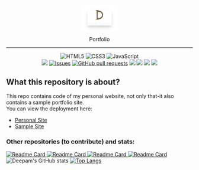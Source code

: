 <p align="center">
<img width="100px"src="assets/DA.png" align="center" alt="Deepam-Portfolio" />
</p>
<p align="center">Portfolio</p><hr>
<p align="center">
<img alt="HTML5" src="https://img.shields.io/badge/html5%20-%23E34F26.svg?&style=for-the-badge&logo=html5&logoColor=white"/>
<img alt="CSS3" src="https://img.shields.io/badge/css3%20-%231572B6.svg?&style=for-the-badge&logo=css3&logoColor=white"/>
<img alt="JavaScript" src="https://img.shields.io/badge/javascript%20-%23323330.svg?&style=for-the-badge&logo=javascript&logoColor=%23F7DF1E"/><br/>
<img src="https://img.shields.io/github/license/Deepam-Aggarwal/Deepam-Portfolio?color=blue&logo=GitHub"/>
<a href="https://github.com/Deepam-Aggarwal/Deepam-Portfolio/issues"><img alt="Issues" src="https://img.shields.io/github/issues/Deepam-Aggarwal/Deepam-Portfolio?logo=GitHub&color=blue" /></a>
<a href="https://github.com/Deepam-Aggarwal/Deepam-Portfolio/pulls"><img alt="GitHub pull requests" src="https://img.shields.io/github/issues-pr/Deepam-Aggarwal/Deepam-Portfolio?logo=GitHub&color=blue" /></a>
<a href="https://github.com/Deepam-Aggarwal/Deepam-Portfolio/pulls">
<img src="https://img.shields.io/github/issues-pr-closed/Deepam-Aggarwal/Deepam-Portfolio?color=blue&logo=GitHub"/></a>
<img src="https://img.shields.io/github/watchers/Deepam-Aggarwal/Deepam-Portfolio?logo=GitHub&style=flat"/>
<img src="https://img.shields.io/github/forks/Deepam-Aggarwal/Deepam-Portfolio?logo=GitHub&style=flat"/>
<img src="https://img.shields.io/github/languages/count/Deepam-Aggarwal/Deepam-Portfolio?logo=GitHub"/>
</p>

## What this repository is about?
This repo contains code of my personal website, not only that-it also contains a sample portfolio site.
<br /> You can view the deployment here:
<ul><li><a href="https://deepam-aggarwal.github.io/Deepam-Portfolio/index.html">Personal Site</a></li><li><a href="https://deepam-aggarwal.github.io/Deepam-Portfolio/sample.html">Sample Site</a></li></ul>

### Other repositories (to contribute) and stats:
[![Readme Card](https://github-readme-stats.vercel.app/api/pin/?username=Deepam-Aggarwal&repo=OnTheGo-World-Tour&show_owner=true&title_color=fff&icon_color=79ff97&text_color=9f9f9f&bg_color=151515)
](https://github.com/Deepam-Aggarwal/OnTheGo-World-Tour)
[![Readme Card](https://github-readme-stats.vercel.app/api/pin/?username=Deepam-Aggarwal&repo=Cynet-Webweaver&show_owner=true&title_color=fff&icon_color=79ff97&text_color=9f9f9f&bg_color=151515)
](https://github.com/Deepam-Aggarwal/Cynet-Webweaver)
[![Readme Card](https://github-readme-stats.vercel.app/api/pin/?username=Deepam-Aggarwal&repo=Codes&show_owner=true&title_color=fff&icon_color=79ff97&text_color=9f9f9f&bg_color=151515)
](https://github.com/Deepam-Aggarwal/Codes)
[![Readme Card](https://github-readme-stats.vercel.app/api/pin/?username=Deepam-Aggarwal&repo=FSD-Project&show_owner=true&title_color=fff&icon_color=79ff97&text_color=9f9f9f&bg_color=151515)
](https://github.com/Deepam-Aggarwal/FSD-Project)
![Deepam's GitHub stats](https://github-readme-stats.vercel.app/api?username=Deepam-Aggarwal&count_private=true&show_icons=true&theme=radical)
[![Top Langs](https://github-readme-stats.vercel.app/api/top-langs/?username=Deepam-Aggarwal&layout=compact&theme=radical)](https://github.com/Deepam-Aggarwal)
